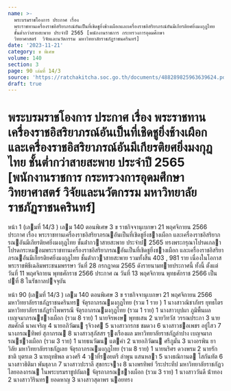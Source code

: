 ```yaml
---
name: >-
  พระบรมราชโองการ ประกาศ เรื่อง
  พระราชทานเครื่องราชอิสริยาภรณ์อันเป็นที่เชิดชูยิ่งช้างเผือกและเครื่องราชอิสริยาภรณ์อันมีเกียรติยศยิ่งมงกุฎไทย
  ชั้นต่ำกว่าสายสะพาย ประจำปี 2565 [พนักงานราชการ กระทรวงการอุดมศึกษา 
  วิทยาศาสตร์  วิจัยและนวัตกรรม มหาวิทยาลัยราชภัฏราชนครินทร์]
date: '2023-11-21'
category: ข พิเศษ
volume: 140
section: 3
page: 90 เล่มที่ 14/3
source: 'https://ratchakitcha.soc.go.th/documents/488289825963639624.pdf'
draft: true
---
```


# พระบรมราชโองการ ประกาศ เรื่อง พระราชทานเครื่องราชอิสริยาภรณ์อันเป็นที่เชิดชูยิ่งช้างเผือกและเครื่องราชอิสริยาภรณ์อันมีเกียรติยศยิ่งมงกุฎไทย ชั้นต่ำกว่าสายสะพาย ประจำปี 2565 [พนักงานราชการ กระทรวงการอุดมศึกษา  วิทยาศาสตร์  วิจัยและนวัตกรรม มหาวิทยาลัยราชภัฏราชนครินทร์]

หน้า 1 (เลมที่ 14/3 ) เลม 140 ตอนพิเศษ 3 ข ราชกิจจานุเบกษา 21 พฤศจิกายน 2566 ประกาศ เรื่อง พระราชทานเครื่องราชอิสริยาภรณอันเป็นที่เชิดชูยิ่งชางเผือก และเครื่องราชอิสริยาภรณอันมีเกียรติยศยิ่งมงกุฎไทย ชั้นต่ํากวาสายสะพาย ประจําป 2565 ทรงพระกรุณาโปรดเกลาโปรดกระหมอมพระราชทานเครื่องราชอิสริยาภรณอันเป็นที่เชิดชูยิ่งชางเผือก และเครื่องราชอิสริยาภรณอันมีเกียรติยศยิ่งมงกุฎไทย ชั้นต่ํากวาสายสะพาย รวมทั้งสิ้น 403 , 981 ราย เนื่องในโอกาสพระราชพิธีเฉลิมพระชนมพรรษา วันที่ 28 กรกฎาคม 2565 ดังรายนามทายประกาศนี้ ทั้งนี้ ตั้งแต่วันที่ 11 พฤศจิกายน พุทธศักราช 2566 ประกาศ ณ วันที่ 13 พฤศจิกายน พุทธศักราช 2566 เป็นปที่ 8 ในรัชกาลปจจุบัน

หน้า 90 (เลมที่ 14/3 ) เลม 140 ตอนพิเศษ 3 ข ราชกิจจานุเบกษา 21 พฤศจิกายน 2566 มหาวิทยาลัยราชภัฏราชนครินทร จัตุรถาภรณมงกุฎไทย (รวม 1 ราย ) 1 นางสาวณิชาภัทร ยุทธไตร มหาวิทยาลัยราชภัฏรําไพพรรณี จัตุรถาภรณมงกุฎไทย (รวม 1 ราย) 1 นางสาวบุปผา ภูมิพื้นผล เบญจมาภรณชางเผือก (รวม 8 ราย) 1 นายจิรพงษ พุทธเสน 2 นายวิทวัส วรรณประภา 3 นายสมศักดิ์ นาคเจริญ 4 นายอภิวัฒน รุจิวงศ 5 นางสาวกรกช ชมดวง 6 นางสาวชอเพชร อยู่ไสว 7 นางภรณทิพย์ สุภาภรณ 8 นางสาวสุภัสสร รุงเรืองผล มหาวิทยาลัยราชภัฏลําปาง เบญจมาภรณชางเผือก (รวม 3 ราย) 1 นายธนวัฒน แตคํา 2 นายอภิวัฒน ศรีภูมั่น 3 นางอรพิน ยาวิลัย มหาวิทยาลัยราชภัฏเลย จัตุรถาภรณมงกุฎไทย (รวม 8 ราย) 1 นายนริศร ดวงพรม 2 นายรักชาติ บุตรเต 3 นายฤทธิพล ดวงศรี 4 วาที่รอยตรี ลําพูน แสนหลา 5 นางธณิกานต โสกันทัต 6 นางสาวธิติมา พันธุลาภ 7 นางสาวปะราลี สุขกระจาง 8 นางพรทิพย์ วีระประทีป มหาวิทยาลัยราชภัฏวไลยอลงกรณ ในพระบรมราชูปถัมภ จัตุรถาภรณชางเผือก (รวม 3 ราย) 1 นางสาววันดี น้ําทอง 2 นางสาววิรินทร ยอดหาญ 3 นางสาวสุดาพร นอยทรง
